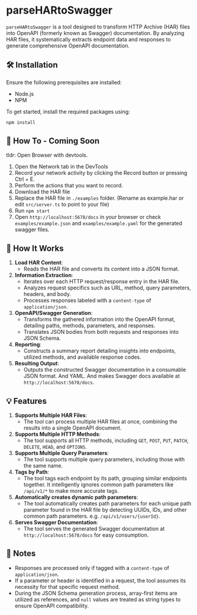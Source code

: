 # parseHARtoSwagger

`parseHARtoSwagger` is a tool designed to transform HTTP Archive (HAR) files into OpenAPI (formerly known as Swagger) documentation. By analyzing HAR files, it systematically extracts endpoint data and responses to generate comprehensive OpenAPI documentation.

## 🛠 Installation

Ensure the following prerequisites are installed:

- Node.js
- NPM

To get started, install the required packages using:

```bash
npm install
```

## 🚀 How To - Coming Soon

tldr: Open Browser with devtools.

1. Open the Network tab in the DevTools
2. Record your network activity by clicking the Record button or pressing Ctrl + E.
3. Perform the actions that you want to record.
4. Download the HAR file
5. Replace the HAR file in `./examples` folder. (Rename as example.har or edit `src/server.ts` to point to your file)
6. Run `npm start`
7. Open `http://localhost:5678/docs` in your browser or check `examples/example.json` and `examples/example.yaml` for the generated swagger files.

## 📖 How It Works

1. **Load HAR Content**:
    - Reads the HAR file and converts its content into a JSON format.
2. **Information Extraction**:
    - Iterates over each HTTP request/response entry in the HAR file.
    - Analyzes request specifics such as URL, method, query parameters, headers, and body.
    - Processes responses labeled with a `content-type` of `application/json`.
3. **OpenAPI/Swagger Generation**:
    - Transforms the gathered information into the OpenAPI format, detailing paths, methods, parameters, and responses.
    - Translates JSON bodies from both requests and responses into JSON Schema.
4. **Reporting**:
    - Constructs a summary report detailing insights into endpoints, utilized methods, and available response codes.
5. **Resulting Output**:
    - Outputs the constructed Swagger documentation in a consumable JSON format. And YAML. And makes Swagger docs available at `http://localhost:5678/docs`.

## 💡 Features

1. **Supports Multiple HAR Files**:
    - The tool can process multiple HAR files at once, combining the results into a single OpenAPI document.
2. **Supports Multiple HTTP Methods**:
    - The tool supports all HTTP methods, including `GET`, `POST`, `PUT`, `PATCH`, `DELETE`, `HEAD`, and `OPTIONS`.
3. **Supports Multiple Query Parameters**:
    - The tool supports multiple query parameters, including those with the same name.
4. **Tags by Path**:
    - The tool tags each endpoint by its path, grouping similar endpoints together. It intelligently ignores common path parameters like `/api/v1/*` to make more accurate tags.
5. **Automatically creates dynamic path parameters**:
    - The tool automatically creates path parameters for each unique path parameter found in the HAR file by detecting UUIDs, IDs, and other common path parameters. e.g. `/api/v1/users/{userId}`.
6. **Serves Swagger Documentation**:
    - The tool serves the generated Swagger documentation at `http://localhost:5678/docs` for easy consumption.

## 📌 Notes

- Responses are processed only if tagged with a `content-type` of `application/json`.
- If a parameter or header is identified in a request, the tool assumes its necessity for that specific request method.
- During the JSON Schema generation process, array-first items are utilized as references, and `null` values are treated as string types to ensure OpenAPI compatibility.
